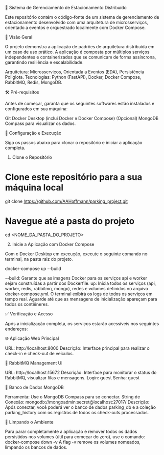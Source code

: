 🚗 Sistema de Gerenciamento de Estacionamento Distribuído

Este repositório contém o código-fonte de um sistema de gerenciamento de estacionamento desenvolvido com uma arquitetura de microsserviços, orientado a eventos e orquestrado localmente com Docker Compose.

📜 Visão Geral

O projeto demonstra a aplicação de padrões de arquitetura distribuída em um caso de uso prático. A aplicação é composta por múltiplos serviços independentes e containerizados que se comunicam de forma assíncrona, garantindo resiliência e escalabilidade.

Arquitetura: Microsserviços, Orientada a Eventos (EDA), Persistência Poliglota.
Tecnologias: Python (FastAPI), Docker, Docker Compose, RabbitMQ, Redis, MongoDB.

🛠️ Pré-requisitos

Antes de começar, garanta que os seguintes softwares estão instalados e configurados em sua máquina:

Git
Docker Desktop (inclui Docker e Docker Compose)
(Opcional) MongoDB Compass para visualizar os dados.

🚀 Configuração e Execução

Siga os passos abaixo para clonar o repositório e iniciar a aplicação completa.

1. Clone o Repositório

# Clone este repositório para a sua máquina local
git clone https://github.com/AAHoffmann/parking_project.git

# Navegue até a pasta do projeto
cd <NOME_DA_PASTA_DO_PROJETO>

2. Inicie a Aplicação com Docker Compose

Com o Docker Desktop em execução, execute o seguinte comando no terminal, na pasta raiz do projeto.

docker-compose up --build

--build: Garante que as imagens Docker para os serviços api e worker sejam construídas a partir dos Dockerfile.
up: Inicia todos os serviços (api, worker, redis, rabbitmq, mongo), redes e volumes definidos no arquivo docker-compose.yml.
O terminal exibirá os logs de todos os serviços em tempo real. Aguarde até que as mensagens de inicialização apareçam para todos os contêineres.

✅ Verificação e Acesso

Após a inicialização completa, os serviços estarão acessíveis nos seguintes endereços:

🌐 Aplicação Web Principal

URL: http://localhost:8000
Descrição: Interface principal para realizar o check-in e check-out de veículos.

🐰 RabbitMQ Management UI

URL: http://localhost:15672
Descrição: Interface para monitorar o status do RabbitMQ, visualizar filas e mensagens.
Login: guest
Senha: guest

🍃 Banco de Dados MongoDB

Ferramenta: Use o MongoDB Compass para se conectar.
String de Conexão:
mongodb://mongoadmin:secret@localhost:27017/
Descrição: Após conectar, você poderá ver o banco de dados parking_db e a coleção parking_history com os registros de todos os check-outs processados.

🧹 Limpando o Ambiente

Para parar completamente a aplicação e remover todos os dados persistidos nos volumes (útil para começar do zero), use o comando:
docker-compose down -v
A flag -v remove os volumes nomeados, limpando os bancos de dados.

